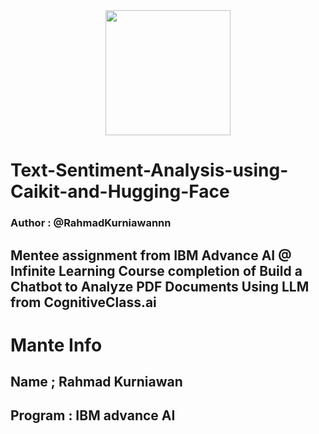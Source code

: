 <div id="header" align="center">
  <img src="https://media.giphy.com/media/M9gbBd9nbDrOTu1Mqx/giphy.gif" width="200"/>
  
</div>

# Text-Sentiment-Analysis-using-Caikit-and-Hugging-Face

### Author : @RahmadKurniawannn

## Mentee assignment from IBM Advance AI @ Infinite Learning Course completion of Build a Chatbot to Analyze PDF Documents Using LLM from CognitiveClass.ai

# Mante Info

## Name ; Rahmad Kurniawan

## Program : IBM advance AI




